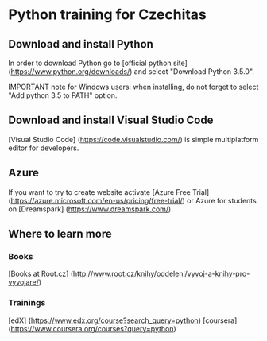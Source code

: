 # Python training for Czechitas

## Download and install Python
In order to download Python go to [official python site] (https://www.python.org/downloads/) and select "Download Python 3.5.0".

IMPORTANT note for Windows users: when installing, do not forget to select "Add python 3.5 to PATH" option.

## Download and install Visual Studio Code
[Visual Studio Code] (https://code.visualstudio.com/) is simple multiplatform editor for developers.

## Azure
If you want to try to create website activate [Azure Free Trial] (https://azure.microsoft.com/en-us/pricing/free-trial/) or Azure for students on [Dreamspark] (https://www.dreamspark.com/).

## Where to learn more

### Books
[Books at Root.cz] (http://www.root.cz/knihy/oddeleni/vyvoj-a-knihy-pro-vyvojare/)

### Trainings
[edX] (https://www.edx.org/course?search_query=python)
[coursera] (https://www.coursera.org/courses?query=python)